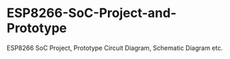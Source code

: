 # ESP8266-SoC-Project-and-Prototype
ESP8266 SoC Project, Prototype Circuit Diagram, Schematic Diagram etc.
